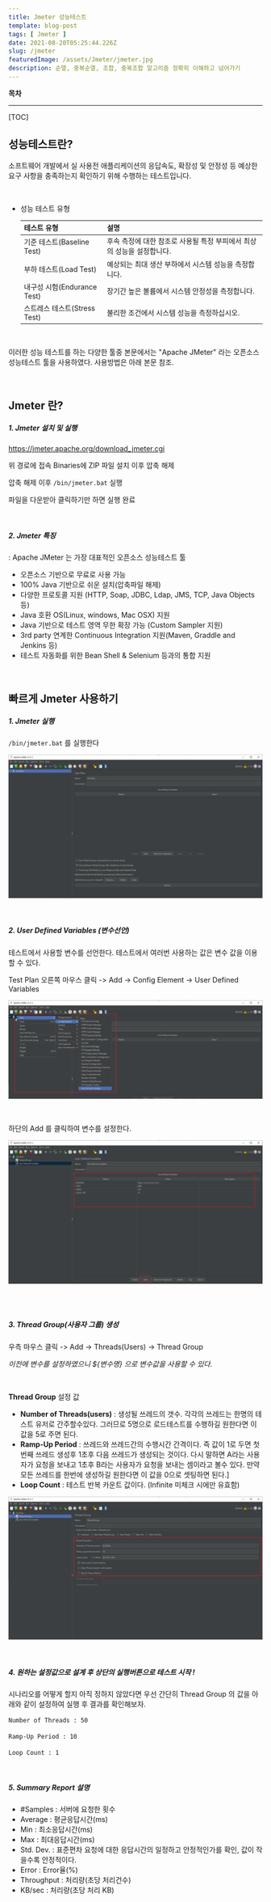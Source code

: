 ```yaml
---
title: Jmeter 성능테스트
template: blog-post
tags: [ Jmeter ]
date: 2021-08-20T05:25:44.226Z
slug: /jmeter
featuredImage: /assets/Jmeter/jmeter.jpg
description: 순열, 중복순열, 조합, 중복조합 알고리즘 정확히 이해하고 넘어가기
---
```




**목차**

------

[TOC]

## 성능테스트란?

소프트웨어 개발에서 실 사용전 애플리케이션의 응답속도, 확장성 및 안정성 등 예상한 요구 사항을 충족하는지 확인하기 위해 수행하는 테스트입니다.

</br>

* 성능 테스트 유형

  | 테스트 유형                  | 설명                                                         |
  | :--------------------------- | :----------------------------------------------------------- |
  | 기준 테스트(Baseline Test)   | 후속 측정에 대한 참조로 사용될 특정 부피에서 최상의 성능을 설정합니다. |
  | 부하 테스트(Load Test)       | 예상되는 최대 생산 부하에서 시스템 성능을 측정합니다.        |
  | 내구성 시험(Endurance Test)  | 장기간 높은 볼륨에서 시스템 안정성을 측정합니다.             |
  | 스트레스 테스트(Stress Test) | 불리한 조건에서 시스템 성능을 측정하십시오.                  |

</br>

이러한 성능 테스트를 하는 다양한 툴중 본문에서는 "Apache JMeter" 라는 오픈소스 성능테스트 툴을 사용하였다. 사용방법은 아래 본문 참조.

</br>

## Jmeter 란?

##### 1. Jmeter 설치 및 실행

https://jmeter.apache.org/download_jmeter.cgi 

위 경로에 접속 Binaries에 ZIP 파일 설치 이후 압축 해제 

압축 해제 이후 `/bin/jmeter.bat`  실행

파일을 다운받아 클릭하기만 하면 실행 완료

</br>

##### 2.  Jmeter 특징

 : Apache JMeter 는 가장 대표적인 오픈소스 성능테스트 툴

- 오픈소스 기반으로 무료로 사용 가능
- 100% Java 기반으로 쉬운 설치(압축파일 해제)
- 다양한 프로토콜 지원 (HTTP, Soap, JDBC, Ldap, JMS, TCP, Java Objects 등)
- Java 호환 OS(Linux, windows, Mac OSX) 지원
- Java 기반으로 테스트 영역 무한 확장 가능 (Custom Sampler 지원)
- 3rd party 연계한 Continuous Integration 지원(Maven,  Graddle and Jenkins 등)
- 테스트 자동화를 위한 Bean Shell & Selenium 등과의 통합 지원

</br>

## 빠르게 Jmeter 사용하기

##### 1.  Jmeter 실행

`/bin/jmeter.bat`  를 실행한다

![img1](/assets/Jmeter/img1.png)



</br>

##### 2. User Defined Variables (변수선언)

테스트에서 사용할 변수를 선언한다. 테스트에서 여러번 사용하는 값은 변수 값을 이용할 수 있다.

Test Plan 오른쪽 마우스 클릭 -> Add -> Config Element -> User Defined Variables

![img3](/assets/Jmeter/img3.png)

</br>

하단의 Add 를 클릭하여 변수를 설정한다.

![img4](/assets/Jmeter/img4.png)

</br>

</br>

##### 3. Thread Group(사용자 그룹) 생성

우측 마우스 클릭 -> Add -> Threads(Users) -> Thread Group

*이전에 변수를 설정하였으니 ${변수명} 으로 변수값을 사용할 수 있다.*

</br>

**Thread Group** 설정 값 

- **Number of Threads(users)** : 생성될 쓰레드의 갯수. 각각의 쓰레드는 한명의 테스트 유저로 간주할수있다. 그러므로 5명으로 로드테스트를 수행하길 원한다면 이 값을 5로 주면 된다.
- **Ramp-Up Period** : 쓰레드와 쓰레드간의 수행시간 간격이다. 즉 값이 1로 두면 첫번째 쓰레드 생성후 1초후 다음 쓰레드가 생성되는 것이다. 다시 말하면 A라는 사용자가 요청을 보내고 1초후 B라는 사용자가 요청을 보내는 셈이라고 볼수 있다. 만약 모든 쓰레드를 한번에 생성하길 원한다면 이 값을 0으로 셋팅하면 된다.]
- **Loop Count** : 테스트 반복 카운트 값이다. (Infinite 미체크 시에만 유효함)

![img5](/assets/Jmeter/img5.png)

</br>

##### 4. 원하는 설정값으로 설계 후 상단의 실행버튼으로 테스트 시작 !

시나리오를 어떻게 할지 아직 정하지 않았다면 우선 간단히 Thread Group 의 값을 아래와 같이 설정하여 실행 후 결과를 확인해보자.

```
Number of Threads : 50

Ramp-Up Period : 10

Loop Count : 1
```

</br>

##### 5. Summary Report 설명

- #Samples : 서버에 요청한 횟수
- Average : 평균응답시간(ms)
- Min : 최소응답시간(ms)
- Max : 최대응답시간(ms)
- Std. Dev. : 표준편차
  요청에 대한 응답시간의 일정하고 안정적인가를 확인, 값이 작을수록 안정적이다.
- Error : Error율(%)
- Throughput : 처리량(초당 처리건수)
- KB/sec : 처리량(초당 처리 KB)

</br>